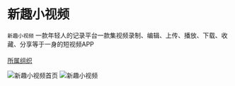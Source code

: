 新趣小视频
========
`新趣小视频` 一款年轻人的记录平台一款集视频录制、编辑、上传、播放、下载、收藏、分享等于一身的短视频APP</br>
</br>
[所属组织](https://github.com/feiyouAndroidTeam)</br>

![新趣小视频首页]("https://raw.githubusercontent.com/feiyouAndroidTeam/Video/master/%E6%88%AA%E5%B1%8F_20180421_101310.jpg" "主页热门列表")
![新趣小视频]("https://raw.githubusercontent.com/feiyouAndroidTeam/Video/master/%E6%88%AA%E5%B1%8F_20180421_101356.jpg" "用户个人中心")</br>
